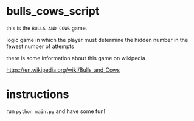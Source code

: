 # bulls_cows_script

this is the `BULLS AND COWS` game.

logic game in which the player must determine the hidden number in the fewest number of attempts

there is some information about this game on wikipedia 

https://en.wikipedia.org/wiki/Bulls_and_Cows

# instructions

run `python main.py` and have some fun!
